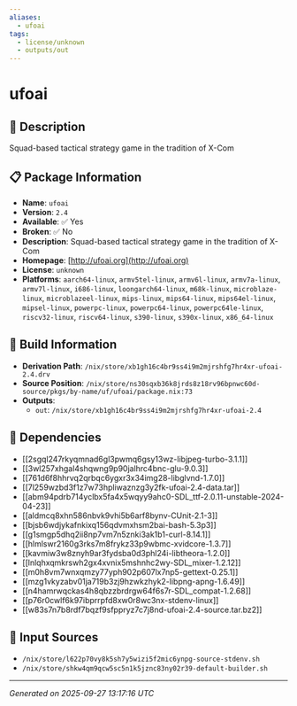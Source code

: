 ```yaml
---
aliases:
  - ufoai
tags:
  - license/unknown
  - outputs/out
---
```


# ufoai

## 📝 Description

Squad-based tactical strategy game in the tradition of X-Com

## 📋 Package Information

- **Name**: `ufoai`
- **Version**: `2.4`
- **Available**: ✅ Yes
- **Broken**: ✅ No
- **Description**: Squad-based tactical strategy game in the tradition of X-Com
- **Homepage**: [http://ufoai.org](http://ufoai.org)
- **License**: `unknown`
- **Platforms**: `aarch64-linux`, `armv5tel-linux`, `armv6l-linux`, `armv7a-linux`, `armv7l-linux`, `i686-linux`, `loongarch64-linux`, `m68k-linux`, `microblaze-linux`, `microblazeel-linux`, `mips-linux`, `mips64-linux`, `mips64el-linux`, `mipsel-linux`, `powerpc-linux`, `powerpc64-linux`, `powerpc64le-linux`, `riscv32-linux`, `riscv64-linux`, `s390-linux`, `s390x-linux`, `x86_64-linux`

## 🔧 Build Information

- **Derivation Path**: `/nix/store/xb1gh16c4br9ss4i9m2mjrshfg7hr4xr-ufoai-2.4.drv`
- **Source Position**: `/nix/store/ns30sqxb36k8jrds8z18rv96bpnwc60d-source/pkgs/by-name/uf/ufoai/package.nix:73`
- **Outputs**:
  - `out`:  `/nix/store/xb1gh16c4br9ss4i9m2mjrshfg7hr4xr-ufoai-2.4`

## 🔗 Dependencies

- [[2sgql247rkyqmnad6gl3pwmq6gsy13wz-libjpeg-turbo-3.1.1]]
- [[3wl257xhgal4shqwng9p90jalhrc4bnc-glu-9.0.3]]
- [[761d6f8hhrvq2qrbqc6ygxr3x34img28-libglvnd-1.7.0]]
- [[7l259wzbd3f1z7w73hpliwaznzg3y2fk-ufoai-2.4-data.tar]]
- [[abm94pdrb714yclbx5fa4x5wqyy9ahc0-SDL_ttf-2.0.11-unstable-2024-04-23]]
- [[aldmcq8xhn586nbvk9vhi5b6arf8bynv-CUnit-2.1-3]]
- [[bjsb6wdjykafnkixq156qdvmxhsm2bai-bash-5.3p3]]
- [[g1smgp5dhq2ii8np7vm7n5znki3ak1b1-curl-8.14.1]]
- [[hlmlswr2160g3rks7m8frykz33p9wbmc-xvidcore-1.3.7]]
- [[kavmiw3w8znyh9ar3fydsba0d3phl24i-libtheora-1.2.0]]
- [[lnlqhxqmkrswh2gx4xvnix5mshnhc2wy-SDL_mixer-1.2.12]]
- [[m0h8vm7wnxqmzy77yph902p607lx7np5-gettext-0.25.1]]
- [[mzg1vkyzabv01ja719b3zj9hzwkzhyk2-libpng-apng-1.6.49]]
- [[n4hamrwqckas4h8qbzzbrdrgw64f6s7r-SDL_compat-1.2.68]]
- [[p76r0cwlf6k97ibprrpfd8xw0r8wc3nx-stdenv-linux]]
- [[w83s7n7b8rdf7bqzf9sfppryz7c7j8nd-ufoai-2.4-source.tar.bz2]]

## 📁 Input Sources

- `/nix/store/l622p70vy8k5sh7y5wizi5f2mic6ynpg-source-stdenv.sh`
- `/nix/store/shkw4qm9qcw5sc5n1k5jznc83ny02r39-default-builder.sh`

---
*Generated on 2025-09-27 13:17:16 UTC*
